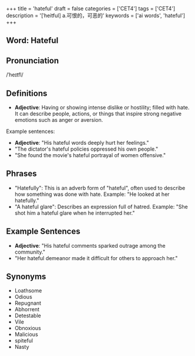 +++
title = 'hateful'
draft = false
categories = ['CET4']
tags = ['CET4']
description = '[ˈheitful] a.可恨的，可恶的'
keywords = ['ai words', 'hateful']
+++

## Word: Hateful

## Pronunciation
/ˈheɪtfl/

## Definitions
- **Adjective**: Having or showing intense dislike or hostility; filled with hate. It can describe people, actions, or things that inspire strong negative emotions such as anger or aversion.

Example sentences:
- **Adjective**: "His hateful words deeply hurt her feelings."
- "The dictator's hateful policies oppressed his own people."
- "She found the movie's hateful portrayal of women offensive."

## Phrases
- "Hatefully": This is an adverb form of "hateful", often used to describe how something was done with hate. Example: "He looked at her hatefully."
- "A hateful glare": Describes an expression full of hatred. Example: "She shot him a hateful glare when he interrupted her."

## Example Sentences
- **Adjective**: "His hateful comments sparked outrage among the community."
- "Her hateful demeanor made it difficult for others to approach her."

## Synonyms
- Loathsome
- Odious
- Repugnant
- Abhorrent
- Detestable
- Vile
- Obnoxious
- Malicious
- spiteful
- Nasty
